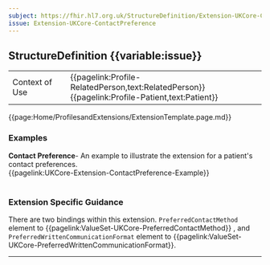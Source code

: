 ```yaml
---
subject: https://fhir.hl7.org.uk/StructureDefinition/Extension-UKCore-ContactPreference
issue: Extension-UKCore-ContactPreference
---
```

## StructureDefinition {{variable:issue}}

<table id="addToTranspose">
<tr><td>Context of Use</td>
<td>{{pagelink:Profile-RelatedPerson,text:RelatedPerson}}<br/>
{{pagelink:Profile-Patient,text:Patient}}</td>
</tr>
</table>

{{page:Home/ProfilesandExtensions/ExtensionTemplate.page.md}}

<div id="Examples" class="tabcontent">
  <h3>Examples</h3>
  <b>Contact Preference</b>- An example to illustrate the extension for a patient's contact preferences.<br>
{{pagelink:UKCore-Extension-ContactPreference-Example}}
<br><br>
</div>

<h3 id="guidance-contactpreference">Extension Specific Guidance</h3>

There are two bindings within this extension. `PreferredContactMethod` element to {{pagelink:ValueSet-UKCore-PreferredContactMethod}}
, and `PreferredWrittenCommunicationFormat` element to {{pagelink:ValueSet-UKCore-PreferredWrittenCommunicationFormat}}.

---